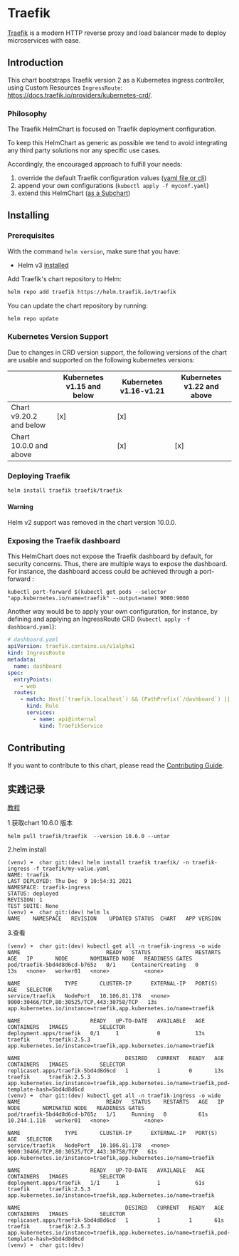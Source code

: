 # Traefik

[Traefik](https://traefik.io/) is a modern HTTP reverse proxy and load balancer made to deploy
microservices with ease.

## Introduction

This chart bootstraps Traefik version 2 as a Kubernetes ingress controller,
using Custom Resources `IngressRoute`: <https://docs.traefik.io/providers/kubernetes-crd/>.

### Philosophy

The Traefik HelmChart is focused on Traefik deployment configuration.

To keep this HelmChart as generic as possible we tend
to avoid integrating any third party solutions nor any specific use cases.

Accordingly, the encouraged approach to fulfill your needs:
1. override the default Traefik configuration values ([yaml file or cli](https://helm.sh/docs/chart_template_guide/values_files/))
2. append your own configurations (`kubectl apply -f myconf.yaml`)
3. extend this HelmChart ([as a Subchart](https://helm.sh/docs/chart_template_guide/subcharts_and_globals/))

## Installing

### Prerequisites

With the command `helm version`, make sure that you have:
- Helm v3 [installed](https://helm.sh/docs/using_helm/#installing-helm)

Add Traefik's chart repository to Helm:

```bash
helm repo add traefik https://helm.traefik.io/traefik
```

You can update the chart repository by running:

```bash
helm repo update
```

### Kubernetes Version Support

Due to changes in CRD version support, the following versions of the chart are usable and supported on the following kubernetes versions:

|                         |  Kubernetes v1.15 and below | Kubernetes v1.16-v1.21 | Kubernetes v1.22 and above |
|-------------------------|-----------------------------|------------------------|----------------------------|
| Chart v9.20.2 and below | [x]                         | [x]                    |                            |
| Chart 10.0.0 and above  |                             | [x]                    | [x]                        |

### Deploying Traefik

```bash
helm install traefik traefik/traefik
```

#### Warning

Helm v2 support was removed in the chart version 10.0.0.

### Exposing the Traefik dashboard

This HelmChart does not expose the Traefik dashboard by default, for security concerns.
Thus, there are multiple ways to expose the dashboard.
For instance, the dashboard access could be achieved through a port-forward :

```
kubectl port-forward $(kubectl get pods --selector "app.kubernetes.io/name=traefik" --output=name) 9000:9000
```

Another way would be to apply your own configuration, for instance,
by defining and applying an IngressRoute CRD (`kubectl apply -f dashboard.yaml`):

```yaml
# dashboard.yaml
apiVersion: traefik.containo.us/v1alpha1
kind: IngressRoute
metadata:
  name: dashboard
spec:
  entryPoints:
    - web
  routes:
    - match: Host(`traefik.localhost`) && (PathPrefix(`/dashboard`) || PathPrefix(`/api`))
      kind: Rule
      services:
        - name: api@internal
          kind: TraefikService
```

## Contributing

If you want to contribute to this chart, please read the [Contributing Guide](../CONTRIBUTING.md).


## 实践记录

[教程](https://network.51cto.com/art/202111/689466.htm)

1.获取chart 10.6.0 版本
```
helm pull traefik/traefik  --version 10.6.0 --untar
```

2.helm install
```
(venv) ➜  char git:(dev) helm install traefik traefik/ -n traefik-ingress -f traefik/my-value.yaml
NAME: traefik
LAST DEPLOYED: Thu Dec  9 10:54:31 2021
NAMESPACE: traefik-ingress
STATUS: deployed
REVISION: 1
TEST SUITE: None
(venv) ➜  char git:(dev) helm ls
NAME	NAMESPACE	REVISION	UPDATED	STATUS	CHART	APP VERSION
```

3.查看
```
(venv) ➜  char git:(dev) kubectl get all -n traefik-ingress -o wide
NAME                           READY   STATUS              RESTARTS   AGE   IP       NODE       NOMINATED NODE   READINESS GATES
pod/traefik-5bd4d8d6cd-b765z   0/1     ContainerCreating   0          13s   <none>   worker01   <none>           <none>

NAME              TYPE       CLUSTER-IP      EXTERNAL-IP   PORT(S)                                     AGE   SELECTOR
service/traefik   NodePort   10.106.81.178   <none>        9000:30466/TCP,80:30525/TCP,443:30758/TCP   13s   app.kubernetes.io/instance=traefik,app.kubernetes.io/name=traefik

NAME                      READY   UP-TO-DATE   AVAILABLE   AGE   CONTAINERS   IMAGES          SELECTOR
deployment.apps/traefik   0/1     1            0           13s   traefik      traefik:2.5.3   app.kubernetes.io/instance=traefik,app.kubernetes.io/name=traefik

NAME                                 DESIRED   CURRENT   READY   AGE   CONTAINERS   IMAGES          SELECTOR
replicaset.apps/traefik-5bd4d8d6cd   1         1         0       13s   traefik      traefik:2.5.3   app.kubernetes.io/instance=traefik,app.kubernetes.io/name=traefik,pod-template-hash=5bd4d8d6cd
(venv) ➜  char git:(dev) kubectl get all -n traefik-ingress -o wide
NAME                           READY   STATUS    RESTARTS   AGE   IP             NODE       NOMINATED NODE   READINESS GATES
pod/traefik-5bd4d8d6cd-b765z   1/1     Running   0          61s   10.244.1.116   worker01   <none>           <none>

NAME              TYPE       CLUSTER-IP      EXTERNAL-IP   PORT(S)                                     AGE   SELECTOR
service/traefik   NodePort   10.106.81.178   <none>        9000:30466/TCP,80:30525/TCP,443:30758/TCP   61s   app.kubernetes.io/instance=traefik,app.kubernetes.io/name=traefik

NAME                      READY   UP-TO-DATE   AVAILABLE   AGE   CONTAINERS   IMAGES          SELECTOR
deployment.apps/traefik   1/1     1            1           61s   traefik      traefik:2.5.3   app.kubernetes.io/instance=traefik,app.kubernetes.io/name=traefik

NAME                                 DESIRED   CURRENT   READY   AGE   CONTAINERS   IMAGES          SELECTOR
replicaset.apps/traefik-5bd4d8d6cd   1         1         1       61s   traefik      traefik:2.5.3   app.kubernetes.io/instance=traefik,app.kubernetes.io/name=traefik,pod-template-hash=5bd4d8d6cd
(venv) ➜  char git:(dev)
```